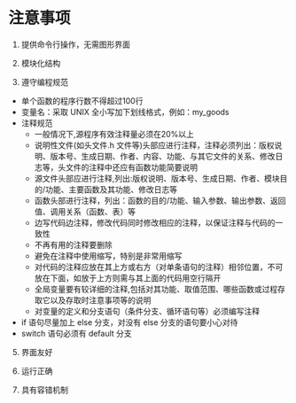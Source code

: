 # 注意事项
1. 提供命令行操作，无需图形界面

2. 模块化结构

3. 遵守编程规范
* 单个函数的程序行数不得超过100行
* 变量名：采取 UNIX 全小写加下划线格式，例如：my_goods
* 注释规范
	* 一般情况下,源程序有效注释量必须在20%以上
	* 说明性文件(如头文件.h 文件等)头部应进行注释，注释必须列出：版权说明、版本号、生成日期、作者、内容、功能、与其它文件的关系、修改日志等，头文件的注释中还应有函数功能简要说明
	* 源文件头部应进行注释,列出:版权说明、版本号、生成日期、作者、模块目的/功能、主要函数及其功能、修改日志等
	* 函数头部进行注释，列出：函数的目的/功能、输入参数、输出参数、返回值、调用关系（函数、表）等
	* 边写代码边注释，修改代码同时修改相应的注释，以保证注释与代码的一致性
	* 不再有用的注释要删除
	* 避免在注释中使用缩写，特别是非常用缩写
	* 对代码的注释应放在其上方或右方（对单条语句的注释）相邻位置，不可放在下面，如放于上方则需与其上面的代码用空行隔开
	* 全局变量要有较详细的注释,包括对其功能、取值范围、哪些函数或过程存取它以及存取时注意事项等的说明
	* 对变量的定义和分支语句（条件分支、循环语句等）必须编写注释
* if 语句尽量加上 else 分支，对没有 else 分支的语句要小心对待
* switch 语句必须有 default 分支

5. 界面友好

6. 运行正确

7. 具有容错机制
